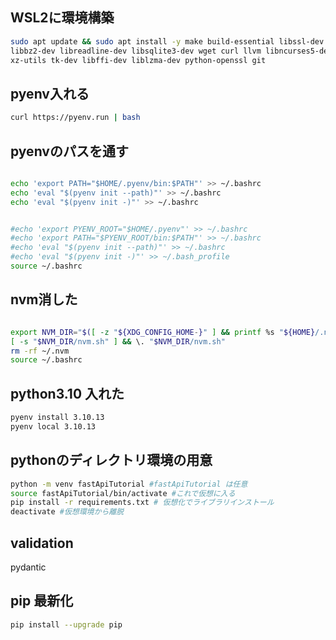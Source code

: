 ## WSL2に環境構築

```bash
sudo apt update && sudo apt install -y make build-essential libssl-dev zlib1g-dev \
libbz2-dev libreadline-dev libsqlite3-dev wget curl llvm libncurses5-dev libncursesw5-dev \
xz-utils tk-dev libffi-dev liblzma-dev python-openssl git
```

## pyenv入れる

```bash
curl https://pyenv.run | bash
```

## pyenvのパスを通す

```bash

echo 'export PATH="$HOME/.pyenv/bin:$PATH"' >> ~/.bashrc
echo 'eval "$(pyenv init --path)"' >> ~/.bashrc
echo 'eval "$(pyenv init -)"' >> ~/.bashrc


#echo 'export PYENV_ROOT="$HOME/.pyenv"' >> ~/.bashrc
#echo 'export PATH="$PYENV_ROOT/bin:$PATH"' >> ~/.bashrc
#echo 'eval "$(pyenv init --path)"' >> ~/.bashrc
#echo 'eval "$(pyenv init -)"' >> ~/.bash_profile
source ~/.bashrc
```

## nvm消した

```bash

export NVM_DIR="$([ -z "${XDG_CONFIG_HOME-}" ] && printf %s "${HOME}/.nvm" || printf %s "${XDG_CONFIG_HOME}/nvm")"
[ -s "$NVM_DIR/nvm.sh" ] && \. "$NVM_DIR/nvm.sh" 
rm -rf ~/.nvm
source ~/.bashrc
```

## python3.10 入れた

```bash
pyenv install 3.10.13
pyenv local 3.10.13
```

## pythonのディレクトリ環境の用意

```bash
python -m venv fastApiTutorial #fastApiTutorial は任意 
source fastApiTutorial/bin/activate #これで仮想に入る
pip install -r requirements.txt # 仮想化でライブラリインストール
deactivate #仮想環境から離脱
```

## validation

pydantic

## pip 最新化

```bash
pip install --upgrade pip
```